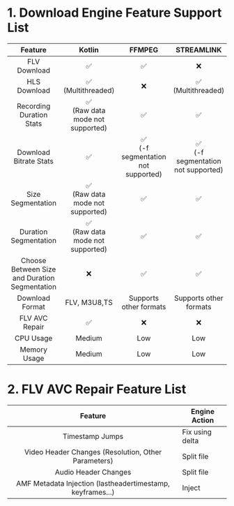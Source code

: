# 1. Download Engine Feature Support List

|                    Feature                    |                 Kotlin                  |                  FFMPEG                  |                STREAMLINK                |
|:---------------------------------------------:|:---------------------------------------:|:----------------------------------------:|:----------------------------------------:|
|                 FLV Download                  |                    ✅                    |                    ✅                     |                    ❌                     |
|                 HLS Download                  |         ✅ <br/>(Multithreaded)          |                    ❌                     |          ✅ <br/>(Multithreaded)          |
|           Recording Duration Stats            | ✅    <br/>(Raw data mode not supported) |                    ✅                     |                    ✅                     |
|            Download Bitrate Stats             |                    ✅                    | ✅   <br/>(-f segmentation not supported) | ✅   <br/>(-f segmentation not supported) |
|               Size Segmentation               |  ✅ <br/>(Raw data mode not supported)   |                    ✅                     |                    ✅                     |
|             Duration Segmentation             |  ✅  <br/>(Raw data mode not supported)  |                    ✅                     |                    ✅                     |
| Choose Between Size and Duration Segmentation |                    ❌                    |                    ✅                     |                    ✅                     |
|                Download Format                |              FLV, M3U8,TS               |          Supports other formats          |          Supports other formats          |
|                FLV AVC Repair                 |                    ✅                    |                    ❌                     |                    ❌                     |
|                   CPU Usage                   |                 Medium                  |                   Low                    |                   Low                    |
|                 Memory Usage                  |                 Medium                  |                   Low                    |                   Low                    |

# 2. FLV AVC Repair Feature List

|                          Feature                           | Engine Action   |
|:----------------------------------------------------------:|-----------------|
|                      Timestamp Jumps                       | Fix using delta |
|    Video Header Changes (Resolution, Other Parameters)     | Split file      |
|                    Audio Header Changes                    | Split file      |
| AMF Metadata Injection (lastheadertimestamp, keyframes...) | Inject          |